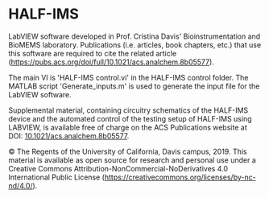 # HALF-IMS
LabVIEW software developed in Prof. Cristina Davis' Bioinstrumentation and BioMEMS laboratory. Publications (i.e. articles, book chapters, etc.) that use this software are required to cite the related article (https://pubs.acs.org/doi/full/10.1021/acs.analchem.8b05577).

The main VI is 'HALF-IMS control.vi' in the HALF-IMS control folder. The MATLAB script 'Generate_inputs.m' is used to generate the input file for the LabVIEW software.

Supplemental material, containing circuitry schematics of the HALF-IMS device and the automated control of the testing setup of HALF-IMS using LABVIEW, is available free of charge on the ACS Publications website at DOI: [10.1021/acs.analchem.8b05577](https://pubs.acs.org/doi/suppl/10.1021/acs.analchem.8b05577/suppl_file/ac8b05577_si_001.pdf).

© The Regents of the University of California, Davis campus, 2019. This material is available as open source for research and personal use under a Creative Commons Attribution-NonCommercial-NoDerivatives 4.0 International Public License (https://creativecommons.org/licenses/by-nc-nd/4.0/).
